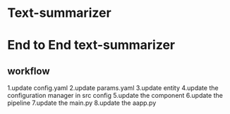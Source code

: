 # Text-summarizer

# End to End text-summarizer

## workflow

1.update config.yaml
2.update params.yaml
3.update entity 
4.update the configuration manager in src config
5.update the component 
6.update the pipeline
7.update the main.py 
8.update the aapp.py


